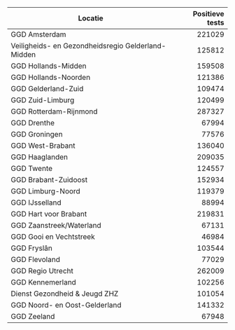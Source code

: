 | Locatie | Positieve tests |
|---------|----------------:|
| GGD Amsterdam                            | 221029 |
| Veiligheids- en Gezondheidsregio Gelderland-Midden | 125812 |
| GGD Hollands-Midden                      | 159508 |
| GGD Hollands-Noorden                     | 121386 |
| GGD Gelderland-Zuid                      | 109474 |
| GGD Zuid-Limburg                         | 120499 |
| GGD Rotterdam-Rijnmond                   | 287327 |
| GGD Drenthe                              | 67994 |
| GGD Groningen                            | 77576 |
| GGD West-Brabant                         | 136040 |
| GGD Haaglanden                           | 209035 |
| GGD Twente                               | 124557 |
| GGD Brabant-Zuidoost                     | 152934 |
| GGD Limburg-Noord                        | 119379 |
| GGD IJsselland                           | 88994 |
| GGD Hart voor Brabant                    | 219831 |
| GGD Zaanstreek/Waterland                 | 67131 |
| GGD Gooi en Vechtstreek                  | 46984 |
| GGD Fryslân                              | 103544 |
| GGD Flevoland                            | 77029 |
| GGD Regio Utrecht                        | 262009 |
| GGD Kennemerland                         | 102256 |
| Dienst Gezondheid & Jeugd ZHZ            | 101054 |
| GGD Noord- en Oost-Gelderland            | 141332 |
| GGD Zeeland                              | 67948 |
